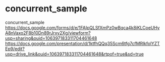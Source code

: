 # concurrent_sample
concurrent_sample
https://docs.google.com/forms/d/e/1FAIpQLSfXmPz0wBqca4k8iKLCoeUHyA8nVaxo2F8b10Dn89rJrxy2Xg/viewform?usp=sharing&ouid=106397183311704461648
https://docs.google.com/presentation/d/1ktfhQQq35Scm6tfg7cfMRlkfolYZTEp9/edit?usp=drive_link&ouid=106397183311704461648&rtpof=true&sd=true
